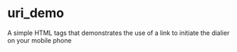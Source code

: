 # uri_demo
A simple HTML tags that demonstrates the use of a link to initiate the dialier on your mobile phone
